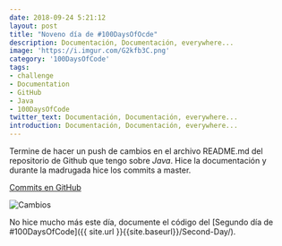 ```yaml
---
date: 2018-09-24 5:21:12
layout: post
title: "Noveno día de #100DaysOfOcde"
description: Documentación, Documentación, everywhere...
image: 'https://i.imgur.com/G2kfb3C.png'
category: '100DaysOfCode'
tags:
- challenge
- Documentation
- GitHub
- Java
- 100DaysOfCode
twitter_text: Documentación, Documentación, everywhere...
introduction: Documentación, Documentación, everywhere...
---
```


Termine de hacer un push de cambios en el archivo README.md del repositorio de Github que tengo sobre *Java*. Hice la documentación y durante la madrugada hice los commits a master.

[Commits en GitHub](https://github.com/Phosphorus-M/Java/compare/master@{1537743433}...master)

![Cambios](https://i.imgur.com/2vPrUVE.jpg)

No hice mucho más este día, documente el código del [Segundo día de #100DaysOfCode]({{ site.url }}{{site.baseurl}}/Second-Day/).
